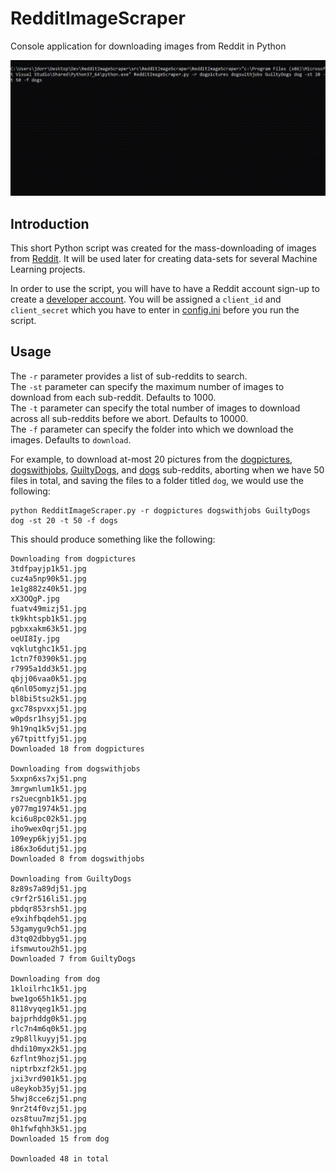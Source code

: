 # RedditImageScraper
Console application for downloading images from Reddit in Python

![Screenshot](https://github.com/James-P-D/RedditImageScraper/blob/master/screenshot.gif)

## Introduction

This short Python script was created for the mass-downloading of images from [Reddit](https://reddit.com/). It will be used later for creating data-sets for several Machine Learning projects.

In order to use the script, you will have to have a Reddit account sign-up to create a [developer account](https://www.reddit.com/prefs/apps/). You will be assigned a `client_id` and `client_secret` which you have to enter in [config.ini](https://github.com/James-P-D/RedditImageScraper/blob/master/src/RedditImageScraper/RedditImageScraper/config.ini) before you run the script.

## Usage

The `-r` parameter provides a list of sub-reddits to search.  
The `-st` parameter can specify the maximum number of images to download from each sub-reddit. Defaults to 1000.  
The `-t` parameter can specify the total number of images to download across all sub-reddits before we abort. Defaults to 10000.  
The `-f` parameter can specify the folder into which we download the images. Defaults to `download`.  

For example, to download at-most 20 pictures from the [dogpictures](https://www.reddit.com/r/dogpictures/), [dogswithjobs](https://www.reddit.com/r/dogswithjobs/), [GuiltyDogs](https://www.reddit.com/r/GuiltyDogs/), and [dogs](https://www.reddit.com/r/dogs/) sub-reddits, aborting when we have 50 files in total, and saving the files to a folder titled `dog`, we would use the following:

```
python RedditImageScraper.py -r dogpictures dogswithjobs GuiltyDogs dog -st 20 -t 50 -f dogs
```

This should produce something like the following:

```
Downloading from dogpictures
3tdfpayjp1k51.jpg
cuz4a5np90k51.jpg
1e1g882z40k51.jpg
xX3OQgP.jpg
fuatv49mizj51.jpg
tk9khtspb1k51.jpg
pgbxxakm63k51.jpg
oeUI8Iy.jpg
vqklutghc1k51.jpg
1ctn7f0390k51.jpg
r7995a1dd3k51.jpg
qbjj06vaa0k51.jpg
q6nl05omyzj51.jpg
bl8bi5tsu2k51.jpg
gxc78spvxxj51.jpg
w0pdsr1hsyj51.jpg
9h19nq1k5vj51.jpg
y67tpittfyj51.jpg
Downloaded 18 from dogpictures

Downloading from dogswithjobs
5xxpn6xs7xj51.png
3mrgwnlum1k51.jpg
rs2uecgnb1k51.jpg
y077mg1974k51.jpg
kci6u8pc02k51.jpg
iho9wex0qrj51.jpg
109eyp6kjyj51.jpg
i86x3o6dutj51.jpg
Downloaded 8 from dogswithjobs

Downloading from GuiltyDogs
8z89s7a89dj51.jpg
c9rf2r516li51.jpg
pbdqr853rsh51.jpg
e9xihfbqdeh51.jpg
53gamygu9ch51.jpg
d3tq02dbbyg51.jpg
ifsmwutou2h51.jpg
Downloaded 7 from GuiltyDogs

Downloading from dog
1kloilrhc1k51.jpg
bwe1go65h1k51.jpg
8118vyqeg1k51.jpg
bajprhddg0k51.jpg
rlc7n4m6q0k51.jpg
z9p8llkuyyj51.jpg
dhdi10myx2k51.jpg
6zflnt9hozj51.jpg
niptrbxzf2k51.jpg
jxi3vrd901k51.jpg
u8eykob35yj51.jpg
5hwj8cce6zj51.png
9nr2t4f0vzj51.jpg
ozs8tuu7mzj51.jpg
0h1fwfqhh3k51.jpg
Downloaded 15 from dog

Downloaded 48 in total
```